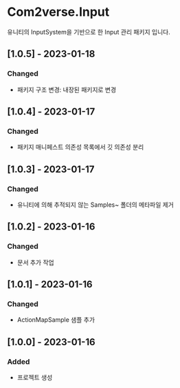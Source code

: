 # Com2verse.Input
유니티의 InputSystem을 기반으로 한 Input 관리 패키지 입니다.

## [1.0.5] - 2023-01-18
### Changed
- 패키지 구조 변경: 내장된 패키지로 변경

## [1.0.4] - 2023-01-17
### Changed
- 패키지 매니페스트 의존성 목록에서 깃 의존성 분리

## [1.0.3] - 2023-01-17
### Changed
- 유니티에 의해 추적되지 않는 Samples~ 폴더의 메타파일 제거

## [1.0.2] - 2023-01-16
### Changed
- 문서 추가 작업

## [1.0.1] - 2023-01-16
### Changed
- ActionMapSample 샘플 추가

## [1.0.0] - 2023-01-16
### Added
- 프로젝트 생성